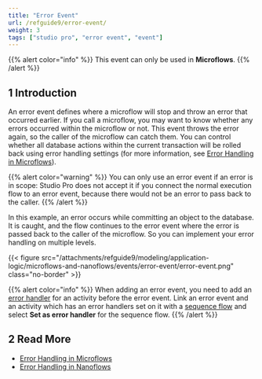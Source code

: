 ```yaml
---
title: "Error Event"
url: /refguide9/error-event/
weight: 3
tags: ["studio pro", "error event", "event"]
---
```


{{% alert color="info" %}}
This event can only be used in **Microflows**.
{{% /alert %}}

## 1 Introduction

An error event defines where a microflow will stop and throw an error that occurred earlier. If you call a microflow, you may want to know whether any errors occurred within the microflow or not. This event throws the error again, so the caller of the microflow can catch them. You can control whether all database actions within the current transaction will be rolled back using error handling settings (for more information, see [Error Handling in Microflows](/refguide9/error-handling-in-microflows/)).

{{% alert color="warning" %}}
You can only use an error event if an error is in scope: Studio Pro does not accept it if you connect the normal execution flow to an error event, because there would not be an error to pass back to the caller.
{{% /alert %}}

In this example, an error occurs while committing an object to the database. It is caught, and the flow continues to the error event where the error is passed back to the caller of the microflow. So you can implement your error handling on multiple levels.

{{< figure src="/attachments/refguide9/modeling/application-logic/microflows-and-nanoflows/events/error-event/error-event.png" class="no-border" >}}

{{% alert color="info" %}}
When adding an error event, you need to add an [error handler](/refguide9/error-handling-in-microflows/#errorhandlers) for an activity before the error event. Link an error event and an activity which has an error handlers set on it with a [sequence flow](/refguide9/sequence-flow/) and select **Set as error handler** for the sequence flow.
{{% /alert %}}

## 2 Read More

* [Error Handling in Microflows](/refguide9/error-handling-in-microflows/)
* [Error Handling in Nanoflows](/refguide9/error-handling-in-nanoflows/)
